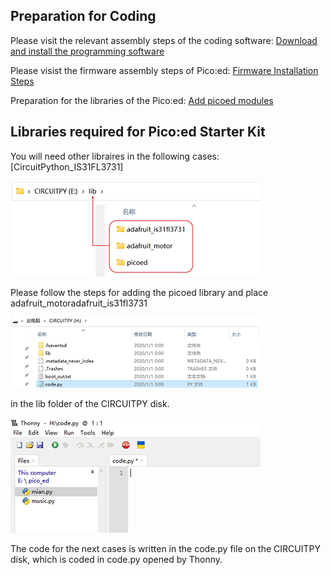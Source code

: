 ## Preparation for Coding

Please visit the relevant assembly steps of the coding software: [Download and install the programming software](https://www.yuque.com/elecfreaks-learn/picoed/ggnxx2)

Please visist the firmware assembly steps of Pico:ed: [Firmware Installation Steps](https://www.yuque.com/elecfreaks-learn/picoed/pw6wvm)

Preparation for the libraries of the Pico:ed: [Add picoed modules](https://www.yuque.com/elecfreaks-learn/picoed/wkzbth)

## Libraries required for Pico:ed Starter Kit

You will need other libraires in the following cases: [CircuitPython_IS31FL3731]

![](./images/starter_kit_03.png)

Please follow the steps for adding the picoed library and place adafruit_motoradafruit_is31fl3731

![](./images/starter_kit_04.png)

in the lib folder of the CIRCUITPY disk.

![](./images/starter_kit_05.png)

The code for the next cases is written in the code.py file on the CIRCUITPY disk, which is coded in code.py opened by Thonny.

